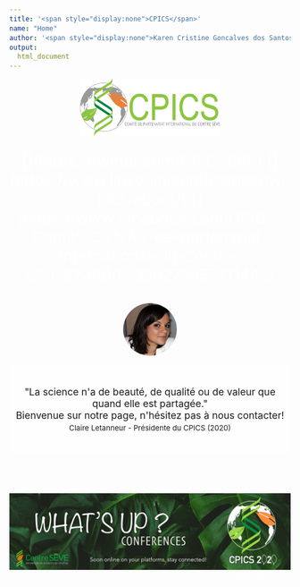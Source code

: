 ```yaml
---
title: '<span style="display:none">CPICS</span>'
name: "Home"
author: '<span style="display:none">Karen Cristine Goncalves dos Santos</span>'
output:
  html_document
---
```

<head>
<link rel="apple-touch-icon" sizes="180x180" href="../apple-touch-icon.png">
<link rel="icon" type="image/png" sizes="32x32" href="../favicon-32x32.png">
<link rel="icon" type="image/png" sizes="16x16" href="../favicon-16x16.png">
<link rel="manifest" href="../site.webmanifest">
<link rel="mask-icon" href="../safari-pinned-tab.svg" color="#5bbad5">
<meta name="msapplication-TileColor" content="#da532c">
<meta name="theme-color" content="#ffffff">
<meta charset="utf-8">

<meta name="viewport" content="width=device-width, initial-scale=1">
<link rel="stylesheet" href="./column_text_style.css">
<style>
a {
color: #ffffff
}
.avatar {
vertical-align: middle;
margin-left: auto;
margin-right: auto;
border-radius: 50%;
border-width: 5px;
border-style: solid;
border-color: rgba(255, 255, 255, 0.5);
max-width: 10vw;
}
.main-container{max-height: 1080px}
body {
width: 80%;
background-size: cover;
background-repeat: no-repeat;
margin-left: auto; margin-right: auto;
background-image: url('images/background/kristina-paukshtite.jpg'); 
}
</style>

</head>
<script src="https://kit.fontawesome.com/0af1a424a5.js" crossorigin="anonymous"></script>


<div class="container-fluid">

<div class="row">
<center>
<img style="display: block; margin-left: auto; margin-right:auto" src="images/logos/Logo-CPICS_White_1.png" alt="CPICS logo" class="center" width="50%">
<span> <p style="color: #ffffff; font-size: 2em; text-align:center;display: block; margin-left: auto; margin-right:auto"> [<i class="fab fa-twitter"></i>](https://twitter.com/CPICSEVE) [<i class="fab fa-linkedin-in"></i>](https://www.linkedin.com/company/cpics/about/) [<i class="fab fa-facebook"></i>](https://www.facebook.com/CPICS-Comit%C3%A9-de-partenariat-international-du-Centre-S%C3%88VE-395275957711442) <a  href = "mailto:cpicseve@gmail.com"><i class="fas fa-envelope" align="center" style="font-size:24px"></i></a> </p></span>
</center>
</div>    

<div class="row mx-0 no-gutters">

<div class="col-md-9">
<div class="row mx-0 no-gutters">

<div class="col-md-4 px-0" >
<center>
<figure>
<img src="images/comite photos/President-2020_Claire.png" alt="President 2020 - Claire Letanneur" class="avatar">
</figure>
</center>
</div>

<div class="col-md-8 px-0" style="font-size: 1.25em; background-color: rgba(255, 255, 255, 0.7); background-size: cover; padding: 2em 0em 2em 0em;"> 
<center>"La science n'a de beauté, de qualité ou de valeur que quand elle est partagée."</center>

<center>Bienvenue sur notre page, n'hésitez pas à nous contacter!</center>


<center><span style="font-size: 0.75em">Claire Letanneur - Présidente du CPICS (2020)</span></center>
</div>    
    
<div class="col-md-12" style="padding: 2em 0em 2em 0em;">&nbsp;</div> 
<div class="col-md-12" >
<img style="display: block;" src="images/whats up 2020/whatsup_conferences_en.png" alt="Banner for whats up conferences" class="center"></div> 
  
  </div>    
  </div>    

<div class="col-md-3" style="border-radius: 0.5; float: right">
<a class="twitter-timeline" data-height="800" href="https://twitter.com/CPICSEVE?ref_src=twsrc%5Etfw">Tweets by CPICS</a> <script async src="https://platform.twitter.com/widgets.js" charset="utf-8"></script>
</div>



</div>  

</div>    
